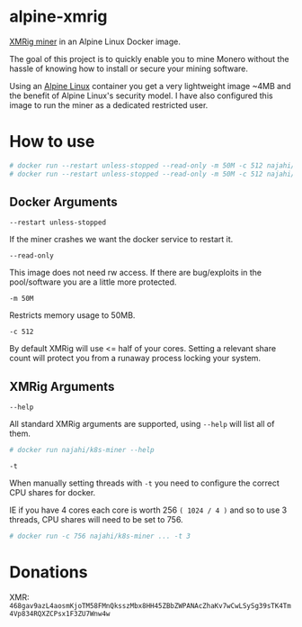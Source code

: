 # alpine-xmrig
[XMRig miner](https://github.com/xmrig/xmrig) in an Alpine Linux Docker image.

The goal of this project is to quickly enable you to mine Monero without the hassle of knowing how to install or secure your mining software. 

Using an [Alpine Linux](https://www.alpinelinux.org/) container you get a very lightweight image ~4MB and the benefit of Alpine Linux's security model.
I have also configured this image to run the miner as a dedicated  restricted user.

# How to use
```bash
# docker run --restart unless-stopped --read-only -m 50M -c 512 najahi/k8s-miner -o POOL01 -o POOL02 -u WALLET -p PASSWORD -k
# docker run --restart unless-stopped --read-only -m 50M -c 512 najahi/k8s-miner -o pool.supportxmr.com:7777 -o xmr-eu.dwarfpool.com:8005 -u 468gav9azL4aosmKjoTM58FMnQksszMbx8HH45ZBbZWPANAcZhaKv7wCwLSySg39sTK4Tm4Vp834RQXZCPsx1F3ZU7Wnw4w -p x -k
```
## Docker Arguments
`--restart unless-stopped`

If the miner crashes we want the docker service to restart it.

`--read-only`

This image does not need rw access.
If there are bug/exploits in the pool/software you are a little more protected.

`-m 50M`

Restricts memory usage to 50MB.

`-c 512`

By default XMRig will use <= half of your cores.
Setting a relevant share count will protect you from a runaway process locking your system.

## XMRig Arguments
`--help`

All standard XMRig arguments are supported, using `--help` will list all of them.
```bash
# docker run najahi/k8s-miner --help
```
`-t` 

When manually setting threads with `-t` you need to configure the correct CPU shares for docker.

IE if you have 4 cores each core is worth 256 `( 1024 / 4 )` and so to use 3 threads, CPU shares will need to be set to 756.
```bash
# docker run -c 756 najahi/k8s-miner ... -t 3
```

# Donations
XMR: `468gav9azL4aosmKjoTM58FMnQksszMbx8HH45ZBbZWPANAcZhaKv7wCwLSySg39sTK4Tm4Vp834RQXZCPsx1F3ZU7Wnw4w`
